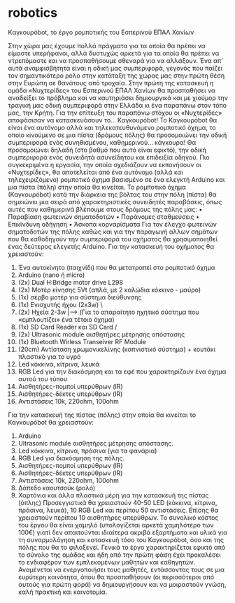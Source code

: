 # robotics
Kαγκουρόbot, το έργο ρομποτικής του Εσπερινού ΕΠΑΛ Χανίων

Στην χώρα μας έχουμε πολλά πράγματα για τα οποία θα πρέπει να είμαστε υπερήφανοι, αλλά δυστυχώς αρκετά για τα οποία θα πρέπει να ντρεπόμαστε και να προσπαθήσουμε σθεναρά για να αλλάξουν. Ένα απ’ αυτά αναμφισβήτητα είναι η οδική μας συμπεριφορά, γεγονός που παίζει τον σημαντικότερο ρόλο στην κατάταξη της χώρας μας στην πρώτη θέση στην Ευρώπη σε θανάτους από τροχαία.
Στην πρώτη της κατασκευή η ομάδα «Νυχτερίδες» του Εσπερινού ΕΠΑΛ Χανίων θα προσπαθήσει να αναδείξει το πρόβλημα και να καυτηριάσει δημιουργικά και με χιούμορ την τραγική μας οδική συμπεριφορά στην Ελλάδα κι ένα παραπάνω στον τόπο μας, την Κρήτη.
Για την επίτευξη του παραπάνω στόχου οι «Νυχτερίδες» αποφάσισαν να κατασκευάσουν το… Καγκουρόbot!  To Καγκουρόbot θα είναι ένα αυτόνομο αλλά και τηλεκατευθυνόμενο ρομποτικό όχημα, το οποίο κινούμενο σε μια πίστα (δρόμους πόλης) θα προσομοιώνει την οδική συμπεριφορά ενός συνηθισμένου, καθημερινού… κάγκουρα! Θα προσομοιώνει δηλαδή (στο βαθμό που αυτό είναι εφικτό), την οδική συμπεριφορά ενός συνειδητά ασυνείδητου και επιδειξία οδηγού. 
Πιο συγκεκριμένα η εργασία, την οποία σχεδιάζουν να εκπονήσουν οι «Νυχτερίδες», θα αποτελείται από ένα αυτόνομο (αλλά και τηλεχειριζόμενο) ρομποτικό όχημα βασισμένο σε ένα ελεγκτή Arduino και μια πίστα (πόλη) στην οποία θα κινείται. Το ρομποτικό όχημα (Καγκουρόbot) κατά την διάρκεια της βόλτας του στην πόλη (πίστα) θα σημειώνει μια σειρά από χαρακτηριστικές συνειδητές παραβάσεις, όπως αυτές που καθημερινά βλέπουμε στους δρόμους της πόλης μας:
•	Παραβίαση φωτεινών σηματοδοτών
•	Παράνομες σταθμεύσεις
•	Επικίνδυνη οδήγηση
•	Άσκοπα κορναρίσματα
Για τον έλεγχο φωτεινών σηματοδοτών της πόλης καθώς και για την παραγωγή άλλων σημάτων που θα καθοδηγούν την συμπεριφορά του οχήματος θα χρησιμοποιηθεί ένας δεύτερος ελεγκτής Arduino.
Για την κατασκευή του οχήματος θα χρειαστούν:
  1.	Ένα αυτοκίνητο (παιχνίδι) που θα μετατραπεί στο ρομποτικό όχημα
  2.	Arduino (nano ή micro)
  3.	(2x) Dual H:Bridge motor drive L298 
  4.	(2x) Μοτέρ κίνησης 5Vt (απλά, με 2 καλώδια κόκκινο - μαύρο)
  5.	(1x) σέρβο μοτέρ για σύστημα διεύθυνσης
  6.	(1x) Ενισχυτής ήχου (2x3w)      \
  7.	(2x) Ηχεία 2-3w                 |--> (Για το απαραίτητο ηχητικό σύστημα  που «εμπλουτίζει» ένα τέτοιο όχημα)
  8.	(1x) SD Card Reader και SD Card /
  10.	(2x) Ultrasonic module αισθητήρες μέτρησης απόστασης
  11.	(1x) Bluetooth Wirless Transeiver RF Module
  12.	(20cm) Αντίσταση χρωμονικελίνης (καπνιστικό σύστημα) + κουτάκι πλαστικό για το υγρό
  13.	Led κόκκινα, κίτρινα, λευκά
  14.	RGB Led για την διακόσμηση και τα εφέ που χαρακτηρίζουν ένα όχημα αυτού του τύπου
  15.	Αισθητήρες-πομποί υπερύθρων (IR) 
  16.	Αισθητήρες-δέκτες υπερύθρων (IR) 
  17.	Αντιστάσεις  10k, 220ohm, 100ohm

Για την κατασκευή της πίστας (πόλης) στην οποία θα κινείται το Καγκουρόbot θα χρειαστούν:
  1.	Arduino 
  2.	Ultrasonic module αισθητήρες μέτρησης απόστασης.
  3.	Led κόκκινα, κίτρινα, πράσινα (για τα φανάρια)
  4.	RGB Led για διακόσμηση της πόλης.
  5.	Αισθητήρες-πομποί υπερύθρων (IR) 
  6.	Αισθητήρες-δέκτες υπερύθρων (IR) 
  7.	Αντιστάσεις  10k, 220ohm, 100ohm
  8.	Δάπεδο καουτσούκ (ρολό)
  9.	Χαρτόνια και άλλα πλαστικά μέρη για την κατασκευή της πίστας (όπλης)
Προσεγγιστικά θα χρειαστούν 40-50 LED (κόκκινα, κίτρινα, πράσινα, λευκά), 10 RGB Led και περίπου 50 αντιστάσεις. Επίσης θα χρειαστούν περίπου 10 αισθητήρες υπερύθρων.
Το συνολικό κόστος του έργου θα είναι χαμηλό (υπολογίζεται αρκετά χαμηλότερο των 100€) γιατί δεν απαιτούνται ιδιαίτερα ακριβά εξαρτήματα και υλικά για τη συναρμολόγηση και κατασκευή τόσο του Καγκουρόbot, όσο και της πόλης που θα το φιλοξενεί.
Γενικά το έργο χαρακτηρίζεται εφικτό από το σύνολο της ομάδας και ήδη από την πρώτη φάση έχει προκαλέσει το ενδιαφέρον των εμπλεκομένων μαθητών και καθηγητών. Αναμένεται να ενεργοποιήσει τους μαθητές, εντάσσοντας τους σε μια ευρύτερη κοινότητα, όπου θα προσπαθήσουν (οι περισσότεροι από αυτούς για πρώτη φορά) να δημιουργήσουν και να μοιραστούν γνώση, καλή πρακτική και καινοτομία. 
